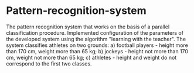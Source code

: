 # Pattern-recognition-system
The pattern recognition system that works on the basis of a parallel classification procedure. 
Implemented configuration of the parameters of the developed system using the algorithm "learning with the teacher".
The system classifies athletes on two grounds:
a) football players - height more than 170 cm, weight more than 65 kg;
b) jockeys - height not more than 170 cm, weight not more than 65 kg;
c) athletes - height and weight do not correspond to the first two classes.
